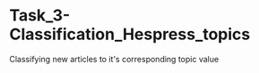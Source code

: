 # Task_3-Classification_Hespress_topics
 Classifying new articles to it's corresponding topic value
